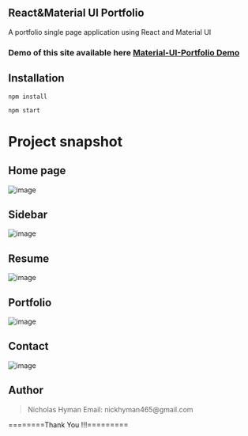 ## React&Material UI Portfolio

A portfolio single page application using React and Material UI

### Demo of this site available here [Material-UI-Portfolio Demo](https://materialui-portfolio.netlify.app/)

## Installation

```
npm install
```
```
npm start
```

# Project snapshot

## Home page

![image](https://res.cloudinary.com/retro-game-stop/image/upload/v1637146506/React%20profile/rj8yuvbd9dwykjor1ob1.png)

## Sidebar

![image](https://res.cloudinary.com/retro-game-stop/image/upload/v1637146505/React%20profile/nsugmwcd60w7oyo2jtxn.png)

## Resume

![image](https://res.cloudinary.com/retro-game-stop/image/upload/v1637146505/React%20profile/cexrgzrcpqisdtctczrs.png)

## Portfolio

![image](https://res.cloudinary.com/retro-game-stop/image/upload/v1637146505/React%20profile/hwhn9emt31jmfau6g53u.png)

## Contact

![image](https://res.cloudinary.com/retro-game-stop/image/upload/v1637146504/React%20profile/rklnypuome4c2ekjgybi.png)

## Author

<blockquote>
Nicholas Hyman
Email: nickhyman465@gmail.com
</blockquote>

========Thank You !!!=========
